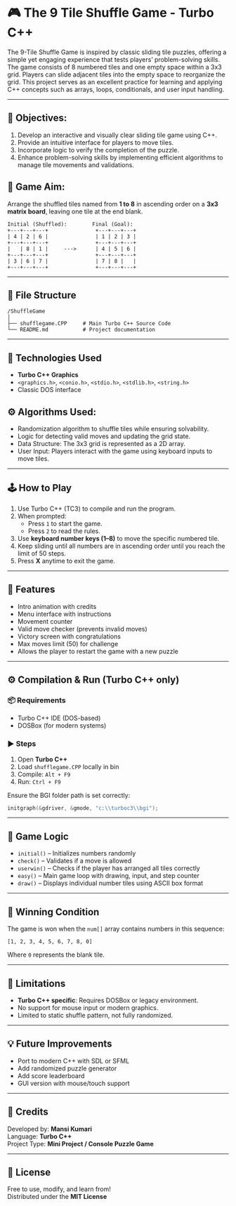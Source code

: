 # 🎮 The 9 Tile Shuffle Game - Turbo C++ 

The 9-Tile Shuffle Game is inspired by classic sliding tile puzzles, offering a simple yet engaging experience that tests players’ problem-solving skills. 
The game consists of 8 numbered tiles and one empty space within a 3x3 grid. Players can slide adjacent tiles into the empty space to reorganize the grid. 
This project serves as an excellent practice for learning and applying C++ concepts such as arrays, loops, conditionals, and user input handling.


---

## 📝 Objectives:

1. Develop an interactive and visually clear sliding tile game using C++.
2. Provide an intuitive interface for players to move tiles.
3. Incorporate logic to verify the completion of the puzzle.
4. Enhance problem-solving skills by implementing efficient algorithms to manage tile movements and validations.

## 🎯 Game Aim:

Arrange the shuffled tiles named from **1 to 8** in ascending order on a **3x3 matrix board**, leaving one tile at the end blank.

```
Initial (Shuffled):        Final (Goal):
+---+---+---+               +---+---+---+
| 4 | 2 | 6 |               | 1 | 2 | 3 |
+---+---+---+               +---+---+---+
|   | 8 | 1 |     --->      | 4 | 5 | 6 |
+---+---+---+               +---+---+---+
| 3 | 6 | 7 |               | 7 | 8 |   |
+---+---+---+               +---+---+---+
```

---

## 📂 File Structure

```
/ShuffleGame
│
├── shufflegame.CPP     # Main Turbo C++ Source Code
└── README.md           # Project documentation
```

---

## 🧰 Technologies Used

- **Turbo C++ Graphics**
- `<graphics.h>`, `<conio.h>`, `<stdio.h>`, `<stdlib.h>`, `<string.h>`
- Classic DOS interface

## ⚙️ Algorithms Used:

-  Randomization algorithm to shuffle tiles while ensuring solvability.
-  Logic for detecting valid moves and updating the grid state.
-  Data Structure: The 3x3 grid is represented as a 2D array.
-  User Input: Players interact with the game using keyboard inputs to move tiles.
---

## 🕹️ How to Play

1. Use Turbo C++ (TC3) to compile and run the program.
2. When prompted:
   - Press `1` to start the game.
   - Press `2` to read the rules.
3. Use **keyboard number keys (1–8)** to move the specific numbered tile.
4. Keep sliding until all numbers are in ascending order until you reach the limit of 50 steps.
5. Press **X** anytime to exit the game.

---

## 📝 Features

- Intro animation with credits
- Menu interface with instructions
- Movement counter
- Valid move checker (prevents invalid moves)
- Victory screen with congratulations
- Max moves limit (50) for challenge
- Allows the player to restart the game with a new puzzle

---

## ⚙️ Compilation & Run (Turbo C++ only)

### 📦 Requirements

- Turbo C++ IDE (DOS-based)
- DOSBox (for modern systems)

### ▶️ Steps

1. Open **Turbo C++**
2. Load `shufflegame.CPP` locally in bin
3. Compile: `Alt + F9`
4. Run: `Ctrl + F9`

Ensure the BGI folder path is set correctly:
```cpp
initgraph(&gdriver, &gmode, "c:\\turboc3\\bgi");
```

---

## 🧠 Game Logic

- `initial()` – Initializes numbers randomly
- `check()` – Validates if a move is allowed
- `userwin()` – Checks if the player has arranged all tiles correctly
- `easy()` – Main game loop with drawing, input, and step counter
- `draw()` – Displays individual number tiles using ASCII box format

---

## 🎯 Winning Condition

The game is won when the `num[]` array contains numbers in this sequence:

```
[1, 2, 3, 4, 5, 6, 7, 8, 0]
```

Where `0` represents the blank tile.

---

## 🧱 Limitations

- **Turbo C++ specific**: Requires DOSBox or legacy environment.
- No support for mouse input or modern graphics.
- Limited to static shuffle pattern, not fully randomized.

---

## 💡 Future Improvements

- Port to modern C++ with SDL or SFML
- Add randomized puzzle generator
- Add score leaderboard
- GUI version with mouse/touch support

---

## 👤 Credits

Developed by: **Mansi Kumari**  
Language: **Turbo C++**  
Project Type: **Mini Project / Console Puzzle Game**

---

## 📜 License

Free to use, modify, and learn from!  
Distributed under the **MIT License**



